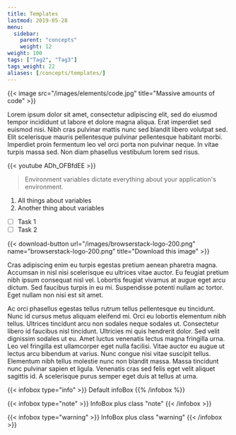 ```yaml
---
title: Templates
lastmod: 2019-05-28
menu:
  sidebar:
    parent: "concepts"
    weight: 12
weight: 100
tags: ["Tag2", "Tag3"]
tags_weight: 22
aliases: [/concepts/templates/]
---
```


{{< image src="/images/elements/code.jpg" title="Massive amounts of code" >}}

Lorem ipsum dolor sit amet, consectetur adipiscing elit, sed do eiusmod tempor incididunt ut labore et dolore magna aliqua. Erat imperdiet sed euismod nisi. Nibh cras pulvinar mattis nunc sed blandit libero volutpat sed. Elit scelerisque mauris pellentesque pulvinar pellentesque habitant morbi. Imperdiet proin fermentum leo vel orci porta non pulvinar neque. In vitae turpis massa sed. Non diam phasellus vestibulum lorem sed risus. 

{{< youtube ADh_OFBfdEE >}}

>Environment variables dictate everything about your application's environment.

1. All things about variables
2. Another thing about variables

* [ ] Task 1
* [ ] Task 2

{{< download-button url="/images/browserstack-logo-200.png" name="browserstack-logo-200.png" title="Download this image" >}}



Cras adipiscing enim eu turpis egestas pretium aenean pharetra magna. Accumsan in nisl nisi scelerisque eu ultrices vitae auctor. Eu feugiat pretium nibh ipsum consequat nisl vel. Lobortis feugiat vivamus at augue eget arcu dictum. Sed faucibus turpis in eu mi. Suspendisse potenti nullam ac tortor. Eget nullam non nisi est sit amet.

Ac orci phasellus egestas tellus rutrum tellus pellentesque eu tincidunt. Nunc id cursus metus aliquam eleifend mi. Orci eu lobortis elementum nibh tellus. Ultrices tincidunt arcu non sodales neque sodales ut. Consectetur libero id faucibus nisl tincidunt. Ultricies mi quis hendrerit dolor. Sed velit dignissim sodales ut eu. Amet luctus venenatis lectus magna fringilla urna. Leo vel fringilla est ullamcorper eget nulla facilisi. Vitae auctor eu augue ut lectus arcu bibendum at varius. Nunc congue nisi vitae suscipit tellus. Elementum nibh tellus molestie nunc non blandit massa. Massa tincidunt nunc pulvinar sapien et ligula. Venenatis cras sed felis eget velit aliquet sagittis id. A scelerisque purus semper eget duis at tellus at urna.

{{< infobox type="info" >}}
Default infoBox
{{% /infobox %}}

{{< infobox type="note" >}}
InfoBox plus class "note"
{{< /infobox >}}

{{< infobox type="warning" >}}
InfoBox plus class "warning"
{{< /infobox >}}